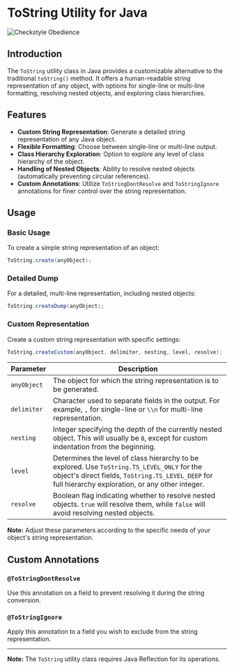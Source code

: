# ToString Utility for Java

![Checkstyle Obedience](https://github.com/tilokowalski/tostring-util/actions/workflows/checkstyle.yml/badge.svg)

## Introduction

The `ToString` utility class in Java provides a customizable alternative to the traditional `toString()` method. It offers a human-readable string representation of any object, with options for single-line or multi-line formatting, resolving nested objects, and exploring class hierarchies.

## Features

- **Custom String Representation**: Generate a detailed string representation of any Java object.
- **Flexible Formatting**: Choose between single-line or multi-line output.
- **Class Hierarchy Exploration**: Option to explore any level of class hierarchy of the object.
- **Handling of Nested Objects**: Ability to resolve nested objects (automatically preventing circular references).
- **Custom Annotations**: Utilize `ToStringDontResolve` and `ToStringIgnore` annotations for finer control over the string representation.

## Usage

### Basic Usage

To create a simple string representation of an object:

```java
ToString.create(anyObject);
```

### Detailed Dump

For a detailed, multi-line representation, including nested objects:

```java
ToString.createDump(anyObject);
```

### Custom Representation

Create a custom string representation with specific settings:

```java
ToString.createCustom(anyObject, delimiter, nesting, level, resolve);
```

| Parameter | Description |
|---|---|
| `anyObject` | The object for which the string representation is to be generated. |
| `delimiter` | Character used to separate fields in the output. For example, `,` for single-line or `\\n` for multi-line representation. |
| `nesting` | Integer specifying the depth of the currently nested object. This will usually be `0`, except for custom indentation from the beginning.  |
| `level` | Determines the level of class hierarchy to be explored. Use `ToString.TS_LEVEL_ONLY` for the object's direct fields, `ToString.TS_LEVEL_DEEP` for full hierarchy exploration, or any other integer. |
| `resolve` | Boolean flag indicating whether to resolve nested objects. `true` will resolve them, while `false` will avoid resolving nested objects. |

**Note:** Adjust these parameters according to the specific needs of your object's string representation.

## Custom Annotations

### `@ToStringDontResolve`

Use this annotation on a field to prevent resolving it during the string conversion.

### `@ToStringIgnore`

Apply this annotation to a field you wish to exclude from the string representation.

---

**Note:** The `ToString` utility class requires Java Reflection for its operations.